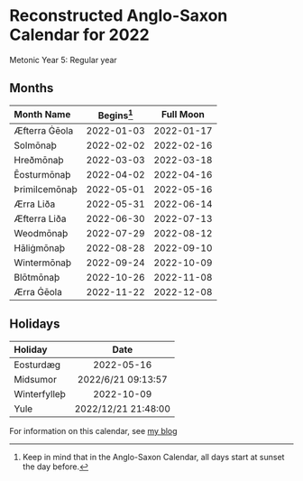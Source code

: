 # Reconstructed Anglo-Saxon Calendar for 2022
Metonic Year 5: Regular year

## Months

| Month Name | Begins[^1] | Full Moon |
|:---------------|:-------------:|:------------:|
| Æfterra Ġēola | 2022-01-03 | 2022-01-17 |
| Solmōnaþ | 2022-02-02 | 2022-02-16 |
| Hreðmōnaþ | 2022-03-03 | 2022-03-18 |
| Ēosturmōnaþ | 2022-04-02 | 2022-04-16 |
| Þrimilcemōnaþ | 2022-05-01 | 2022-05-16 |
| Ærra Liða | 2022-05-31 | 2022-06-14 |
| Æfterra Liða | 2022-06-30 | 2022-07-13 |
| Weodmōnaþ | 2022-07-29 | 2022-08-12 |
| Hāliġmōnaþ | 2022-08-28 | 2022-09-10 |
| Wintermōnaþ | 2022-09-24 | 2022-10-09 |
| Blōtmōnaþ | 2022-10-26 | 2022-11-08 |
| Ærra Ġēola | 2022-11-22 | 2022-12-08 |

## Holidays

| Holiday | Date |
|:----------|:------:|
| Eosturdæg | 2022-05-16 |
| Midsumor | 2022/6/21 09:13:57 |
| Winterfylleþ | 2022-10-09 |
| Yule | 2022/12/21 21:48:00 |

For information on this calendar, see [my blog](https://www.minewyrtruman.com/anglosaxoncalendar)

[^1]: Keep in mind that in the Anglo-Saxon Calendar, all days start at sunset the day before.
